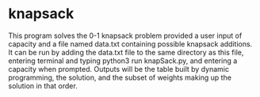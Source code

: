 # knapsack

This program solves the 0-1 knapsack problem provided a user input of capacity and a file named data.txt containing possible knapsack additions.
It can be run by adding the data.txt file to the same directory as this file, entering terminal and typing python3 run knapSack.py, and entering a capacity when prompted. Outputs will be the table built by dynamic programming, the solution, and the subset of weights making up the solution in that order.
